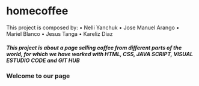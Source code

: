 ﻿# homecoffee
This project is composed by:
• Nelli Yanchuk
• Jose Manuel Arango
• Mariel Blanco
• Jesus Tanga
• Kareliz Diaz
 ##### This project is about a page selling coffee from different parts of the world, for which we have worked with HTML, CSS, JAVA SCRIPT, VISUAL ESTUDIO CODE and GIT HUB
### Welcome to our page
